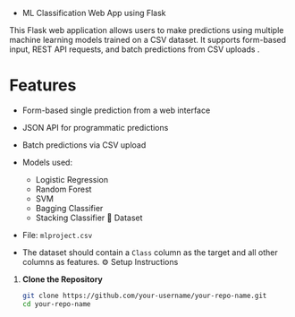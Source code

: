 * ML Classification Web App using Flask

This Flask web application allows users to make predictions using multiple machine learning models trained on a CSV dataset. It supports form-based input, REST API requests, and batch predictions from CSV uploads .

# Features

- Form-based single prediction from a web interface
- JSON API for programmatic predictions
- Batch predictions via CSV upload
- Models used:
  - Logistic Regression
  - Random Forest
  - SVM
  - Bagging Classifier
  - Stacking Classifier
 📁 Dataset

- File: `mlproject.csv`
- The dataset should contain a `Class` column as the target and all other columns as features.
⚙️ Setup Instructions

1. **Clone the Repository**
   ```bash
   git clone https://github.com/your-username/your-repo-name.git
   cd your-repo-name
